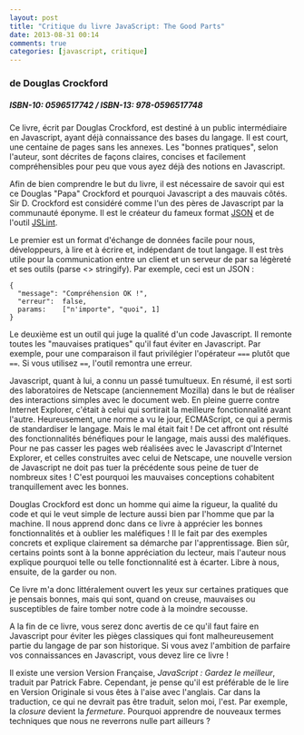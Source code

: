 ```yaml
---
layout: post
title: "Critique du livre JavaScript: The Good Parts"
date: 2013-08-31 00:14
comments: true
categories: [javascript, critique]
--- 
```

### de Douglas Crockford
##### ISBN-10: 0596517742 / ISBN-13: 978-0596517748

Ce livre, écrit par Douglas Crockford, est destiné à un public intermédiaire en Javascript, ayant déjà connaissance des bases du langage. Il est court, une centaine de pages sans les annexes. Les "bonnes pratiques", selon l'auteur, sont décrites de façons claires, concises et facilement compréhensibles pour peu que vous ayez déjà des notions en Javascript.

Afin de bien comprendre le but du livre, il est nécessaire de savoir qui est ce Douglas "Papa" Crockford et pourquoi Javascript a des mauvais côtés. Sir D. Crockford est considéré comme l'un des pères de Javascript par la communauté éponyme. Il est le créateur du fameux format [JSON](http://json.org) et de l'outil [JSLint](jslint.com).
<!--more-->
Le premier est un format d'échange de données facile pour nous, développeurs, à lire et à écrire et, indépendant de tout langage. Il est très utile pour la communication entre un client et un serveur de par sa légèreté et ses outils (parse <> stringify). Par exemple, ceci est un JSON :

    {
      "message": "Compréhension OK !", 
      "erreur":  false, 
      params:    ["n'importe", "quoi", 1] 
    }

Le deuxième est un outil qui juge la qualité d'un code Javascript. Il remonte toutes les "mauvaises pratiques" qu'il faut éviter en Javascript. Par exemple, pour une comparaison il faut privilégier l'opérateur `===` plutôt que `==`. Si vous utilisez `==`, l'outil remontra une erreur.

Javascript, quant à lui, a connu un passé tumultueux. En résumé, il est sorti des laboratoires de Netscape (anciennement Mozilla) dans le but de réaliser des interactions simples avec le document web. En pleine guerre contre Internet Explorer, c'était à celui qui sortirait la meilleure fonctionnalité avant l'autre. Heureusement, une norme a vu le jour, ECMAScript, ce qui a permis de standardiser le langage. Mais le mal était fait ! De cet affront ont résulté des fonctionnalités bénéfiques pour le langage, mais aussi des maléfiques. Pour ne pas casser les pages web réalisées avec le Javascript d'Internet Explorer, et celles construites avec celui de Netscape, une nouvelle version de Javascript ne doit pas tuer la précédente sous peine de tuer de nombreux sites ! C'est pourquoi les mauvaises conceptions cohabitent tranquillement avec les bonnes.

Douglas Crockford est donc un homme qui aime la rigueur, la qualité du code et qui le veut simple de lecture aussi bien par l'homme que par la machine. Il nous apprend donc dans ce livre à apprécier les bonnes fonctionnalités et à oublier les maléfiques ! Il le fait par des exemples concrets et explique clairement sa démarche par l'apprentissage. Bien sûr, certains points sont à la bonne appréciation du lecteur, mais l'auteur nous explique pourquoi telle ou telle fonctionnalité est à écarter. Libre à nous, ensuite, de la garder ou non.

Ce livre m'a donc littéralement ouvert les yeux sur certaines pratiques que je pensais bonnes, mais qui sont, quand on creuse, mauvaises ou susceptibles de faire tomber notre code à la moindre secousse.

A la fin de ce livre, vous serez donc avertis de ce qu'il faut faire en Javascript pour éviter les pièges classiques qui font malheureusement partie du langage de par son historique. Si vous avez l'ambition de parfaire vos connaissances en Javascript, vous devez lire ce livre !

Il existe une version Version Française, *JavaScript : Gardez le meilleur*, traduit par Patrick Fabre. Cependant, je pense qu'il est préférable de le lire en Version Originale si vous êtes à l'aise avec l'anglais. Car dans la traduction, ce qui ne devrait pas être traduit, selon moi, l'est. Par exemple, la *closure* devient la *fermeture*. Pourquoi apprendre de nouveaux termes techniques que nous ne reverrons nulle part ailleurs ?